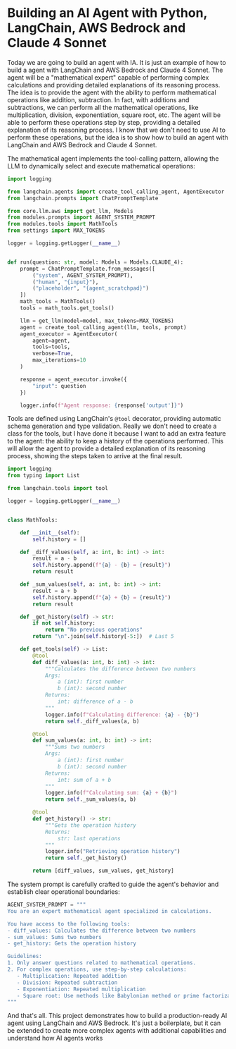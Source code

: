 # Building an AI Agent with Python, LangChain, AWS Bedrock and Claude 4 Sonnet

Today we are going to build an agent with IA. It is just an example of how to build a agent with LangChain and AWS Bedrock and Claude 4 Sonnet. The agent will be a "mathematical expert" capable of performing complex calculations and providing detailed explanations of its reasoning process. The idea is to provide the agent with the ability to perform mathematical operations like addition, subtraction. In fact, with additions and subtractions, we can perform all the mathematical operations, like multiplication, division, exponentiation, square root, etc. The agent will be able to perform these operations step by step, providing a detailed explanation of its reasoning process. I know that we don't need to use AI to perform these operations, but the idea is to show how to build an agent with LangChain and AWS Bedrock and Claude 4 Sonnet.

The mathematical agent implements the tool-calling pattern, allowing the LLM to dynamically select and execute mathematical operations:

```python
import logging

from langchain.agents import create_tool_calling_agent, AgentExecutor
from langchain.prompts import ChatPromptTemplate

from core.llm.aws import get_llm, Models
from modules.prompts import AGENT_SYSTEM_PROMPT
from modules.tools import MathTools
from settings import MAX_TOKENS

logger = logging.getLogger(__name__)


def run(question: str, model: Models = Models.CLAUDE_4):
    prompt = ChatPromptTemplate.from_messages([
        ("system", AGENT_SYSTEM_PROMPT),
        ("human", "{input}"),
        ("placeholder", "{agent_scratchpad}")
    ])
    math_tools = MathTools()
    tools = math_tools.get_tools()

    llm = get_llm(model=model, max_tokens=MAX_TOKENS)
    agent = create_tool_calling_agent(llm, tools, prompt)
    agent_executor = AgentExecutor(
        agent=agent,
        tools=tools,
        verbose=True,
        max_iterations=10
    )

    response = agent_executor.invoke({
        "input": question
    })

    logger.info(f"Agent response: {response['output']}")
```

Tools are defined using LangChain's `@tool` decorator, providing automatic schema generation and type validation. Really we don't need to create a class for the tools, but I have done it because I want to add an extra feature to the agent: the ability to keep a history of the operations performed. This will allow the agent to provide a detailed explanation of its reasoning process, showing the steps taken to arrive at the final result.

```python
import logging
from typing import List

from langchain.tools import tool

logger = logging.getLogger(__name__)


class MathTools:

    def __init__(self):
        self.history = []

    def _diff_values(self, a: int, b: int) -> int:
        result = a - b
        self.history.append(f"{a} - {b} = {result}")
        return result

    def _sum_values(self, a: int, b: int) -> int:
        result = a + b
        self.history.append(f"{a} + {b} = {result}")
        return result

    def _get_history(self) -> str:
        if not self.history:
            return "No previous operations"
        return "\n".join(self.history[-5:])  # Last 5

    def get_tools(self) -> List:
        @tool
        def diff_values(a: int, b: int) -> int:
            """Calculates the difference between two numbers
            Args:
                a (int): first number
                b (int): second number
            Returns:
                int: difference of a - b
            """
            logger.info(f"Calculating difference: {a} - {b}")
            return self._diff_values(a, b)

        @tool
        def sum_values(a: int, b: int) -> int:
            """Sums two numbers
            Args:
                a (int): first number
                b (int): second number
            Returns:
                int: sum of a + b
            """
            logger.info(f"Calculating sum: {a} + {b}")
            return self._sum_values(a, b)

        @tool
        def get_history() -> str:
            """Gets the operation history
            Returns:
                str: last operations
            """
            logger.info("Retrieving operation history")
            return self._get_history()

        return [diff_values, sum_values, get_history]
```

The system prompt is carefully crafted to guide the agent's behavior and establish clear operational boundaries:

```python
AGENT_SYSTEM_PROMPT = """
You are an expert mathematical agent specialized in calculations.

You have access to the following tools:
- diff_values: Calculates the difference between two numbers
- sum_values: Sums two numbers
- get_history: Gets the operation history

Guidelines:
1. Only answer questions related to mathematical operations.
2. For complex operations, use step-by-step calculations:
   - Multiplication: Repeated addition
   - Division: Repeated subtraction
   - Exponentiation: Repeated multiplication
   - Square root: Use methods like Babylonian method or prime factorization.
"""
```

And that's all. This project demonstrates how to build a production-ready AI agent using LangChain and AWS Bedrock. It's just a boilerplate, but it can be extended to create more complex agents with additional capabilities and understand how AI agents works